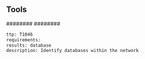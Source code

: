 


## Tools
########
########

```meta
ttp: T1046
requirements: 
results: database
description: Identify databases within the network
```